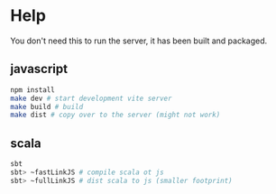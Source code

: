 # Help

You don't need this to run the server, it has
been built and packaged.

## javascript

```bash
npm install
make dev # start development vite server
make build # build
make dist # copy over to the server (might not work)
```

## scala

```bash
sbt
sbt> ~fastLinkJS # compile scala ot js
sbt> ~fullLinkJS # dist scala to js (smaller footprint)
```


